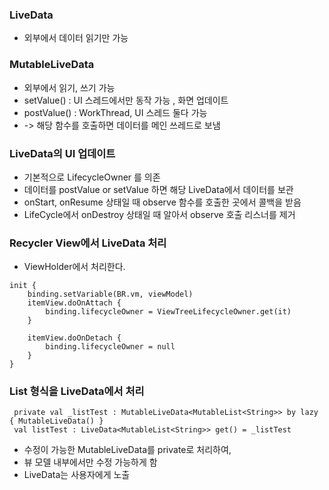 

### LiveData

- 외부에서 데이터 읽기만 가능 


### MutableLiveData

- 외부에서 읽기, 쓰기 가능
- setValue() : UI 스레드에서만 동작 가능 , 화면 업데이트 
- postValue() : WorkThread, UI 스레드 둘다 가능
- -> 해당 함수를 호출하면 데이터를 메인 쓰레드로 보냄


### LiveData의 UI 업데이트 

- 기본적으로 LifecycleOwner 를 의존
- 데이터를 postValue or setValue 하면 해당 LiveData에서 데이터를 보관
- onStart, onResume 상태일 때 observe 함수를 호출한 곳에서 콜백을 받음
- LifeCycle에서 onDestroy 상태일 때 알아서 observe 호출 리스너를 제거 


### Recycler View에서 LiveData 처리

- ViewHolder에서 처리한다.

~~~
init {
	binding.setVariable(BR.vm, viewModel)
    itemView.doOnAttach {
    	binding.lifecycleOwner = ViewTreeLifecycleOwner.get(it)
    }

    itemView.doOnDetach {
    	binding.lifecycleOwner = null
    }
}
~~~


### List 형식을 LiveData에서 처리 

~~~
 private val _listTest : MutableLiveData<MutableList<String>> by lazy { MutableLiveData() }
 val listTest : LiveData<MutableList<String>> get() = _listTest
~~~

- 수정이 가능한 MutableLiveData를 private로 처리하여, 
- 뷰 모델 내부에서만 수정 가능하게 함
- LiveData는 사용자에게 노출 